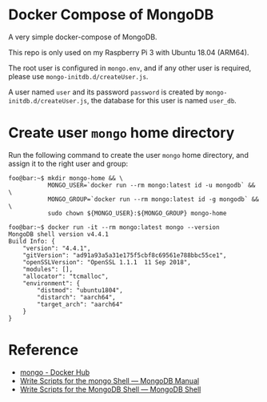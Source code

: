 # Docker Compose of MongoDB

A very simple docker-compose of MongoDB.

This repo is only used on my Raspberry Pi 3 with Ubuntu 18.04 (ARM64).

The root user is configured in `mongo.env`, and if any other user is required,
please use `mongo-initdb.d/createUser.js`.

A user named `user` and its password `password` is created by
`mongo-initdb.d/createUser.js`, the database for this user is named `user_db`.

# Create user `mongo` home directory

Run the following command to create the user `mongo` home directory, and assign
it to the right user and group:

```console
foo@bar:~$ mkdir mongo-home && \
           MONGO_USER=`docker run --rm mongo:latest id -u mongodb` && \
           MONGO_GROUP=`docker run --rm mongo:latest id -g mongodb` && \
           sudo chown ${MONGO_USER}:${MONGO_GROUP} mongo-home
```

```console
foo@bar:~$ docker run -it --rm mongo:latest mongo --version
MongoDB shell version v4.4.1
Build Info: {
    "version": "4.4.1",
    "gitVersion": "ad91a93a5a31e175f5cbf8c69561e788bbc55ce1",
    "openSSLVersion": "OpenSSL 1.1.1  11 Sep 2018",
    "modules": [],
    "allocator": "tcmalloc",
    "environment": {
        "distmod": "ubuntu1804",
        "distarch": "aarch64",
        "target_arch": "aarch64"
    }
}
```

# Reference

* [mongo - Docker Hub](https://hub.docker.com/_/mongo)
* [Write Scripts for the mongo Shell — MongoDB Manual](https://docs.mongodb.com/manual/tutorial/write-scripts-for-the-mongo-shell/)
* [Write Scripts for the MongoDB Shell — MongoDB Shell](https://docs.mongodb.com/mongodb-shell/write-scripts)
